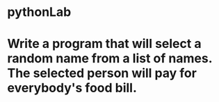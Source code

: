 # pythonLab
# Write a program that will select a random name from a list of names. The selected person will pay for everybody's food bill. 

